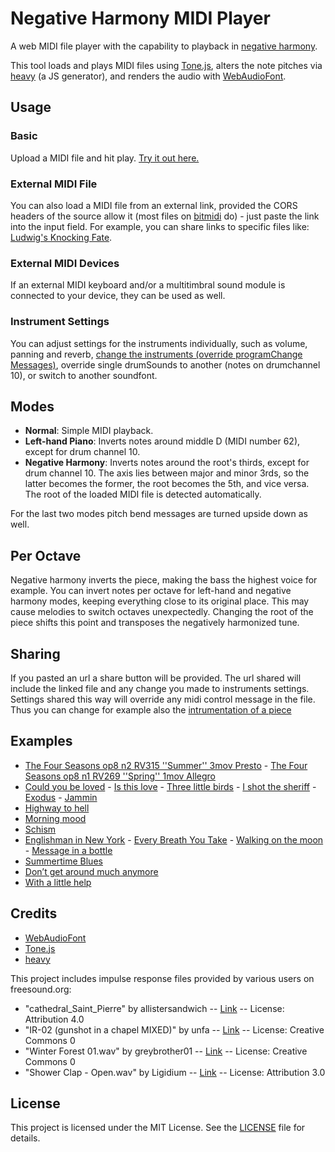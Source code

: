 # Negative Harmony MIDI Player
A web MIDI file player with the capability to playback in [negative harmony](https://en.wikipedia.org/wiki/Negative_harmony).

This tool loads and plays MIDI files using [Tone.js](https://tonejs.github.io/), alters the note pitches via [heavy](https://github.com/Wasted-Audio/hvcc) (a JS generator), and renders the audio with [WebAudioFont](https://github.com/surikov/webaudiofont).

## Usage

### Basic

Upload a MIDI file and hit play. [Try it out here.](https://reinissance.github.io/negative-Harmony/index.html)

### External MIDI File

You can also load a MIDI file from an external link, provided the CORS headers of the source allow it (most files on [bitmidi](https://bitmidi.com/) do) - just paste the link into the input field. For example, you can share links to specific files like: [Ludwig's Knocking Fate](https://reinissance.github.io/negative-Harmony/index.html?midiFile=https://bitmidi.com/uploads/34948.mid).

### External MIDI Devices

If an external MIDI keyboard and/or a multitimbral sound module is connected to your device, they can be used as well.

### Instrument Settings

You can adjust settings for the instruments individually, such as volume, panning and reverb, [change the instruments (override programChange Messages)](https://reinissance.github.io/negative-Harmony/index.html?midiFile=https%3A%2F%2Fbitmidi.com%2Fuploads%2F3654.mid&channels=%257B%25220%2522%253A%257B%2522volumeSlider_0%2522%253A%2522127%2522%257D%252C%25221%2522%253A%257B%2522volumeSlider_1%2522%253A%2522109%2522%252C%2522sfIndex_1%2522%253A%25220%2522%252C%2522instrumentSelect_1%2522%253A%252232%2522%252C%2522volumeSlider_drum%2522%253A%2522123%2522%252C%2522panSlider_1%2522%253A%2522-0.42%2522%252C%2522reverbSlider_1%2522%253A%25220.31%2522%257D%252C%25222%2522%253A%257B%2522volumeSlider_2%2522%253A%252299%2522%252C%2522instrumentSelect_2%2522%253A%2522110%2522%252C%2522volumeSlider_drum%2522%253A%252244%2522%252C%2522reverbSlider_2%2522%253A%25221%2522%252C%2522panSlider_2%2522%253A%2522-0.31%2522%252C%2522sfIndex_2%2522%253A%25221%2522%257D%252C%25223%2522%253A%257B%2522volumeSlider_3%2522%253A%252269%2522%252C%2522instrumentSelect_3%2522%253A%252257%2522%252C%2522panSlider_3%2522%253A%25220.14%2522%252C%2522sfIndex_3%2522%253A%25221%2522%257D%252C%25224%2522%253A%257B%2522volumeSlider_4%2522%253A%252240%2522%252C%2522panSlider_4%2522%253A%2522-0.59%2522%252C%2522instrumentSelect_4%2522%253A%2522122%2522%257D%252C%25225%2522%253A%257B%2522volumeSlider_5%2522%253A%252253%2522%252C%2522panSlider_5%2522%253A%25220.76%2522%252C%2522instrumentSelect_5%2522%253A%2522127%2522%252C%2522sfIndex_5%2522%253A%25225%2522%252C%2522reverbSlider_5%2522%253A%25220.8%2522%257D%252C%25226%2522%253A%257B%2522volumeSlider_6%2522%253A%252233%2522%252C%2522panSlider_6%2522%253A%2522-0.63%2522%252C%2522instrumentSelect_6%2522%253A%2522107%2522%252C%2522reverbSlider_6%2522%253A%25220.5%2522%252C%2522sfIndex_6%2522%253A%25221%2522%257D%252C%25227%2522%253A%257B%2522volumeSlider_7%2522%253A%252240%2522%252C%2522instrumentSelect_7%2522%253A%2522104%2522%252C%2522panSlider_7%2522%253A%2522-0.01%2522%252C%2522sfIndex_7%2522%253A%25221%2522%252C%2522reverbSlider_7%2522%253A%25220.47%2522%252C%2522volumeSlider_drum%2522%253A%2522120%2522%257D%252C%25228%2522%253A%257B%2522volumeSlider_8%2522%253A%2522111%2522%252C%2522instrumentSelect_8%2522%253A%2522115%2522%252C%2522panSlider_8%2522%253A%25220.84%2522%257D%252C%25229%2522%253A%257B%2522drumNoteSelectClosed%2520Hi-hat%2522%253A2%252C%2522drumNoteSelectSnare%2520Drum%25201%2522%253A2%252C%2522drumNoteSelectLow%2520Tom%25201%2522%253A2%252C%2522drumNoteSelectLow%2520Tom%25202%2522%253A2%252C%2522drumNoteSelectPedal%2520Hi-hat%2522%253A2%252C%2522drumNoteSelectBass%2520Drum%25201%2522%253A2%252C%2522drumNoteSelectCrash%2520Cymbal%25201%2522%253A2%252C%2522drumNoteSelectCrash%2520Cymbal%25202%2522%253A2%252C%2522volumeSlider_drum%2522%253A%2522107%2522%252C%2522drumNoteSelectBass_Drum_1%2522%253A2%252C%2522drumNoteSelectClosed_Hi-hat%2522%253A2%252C%2522drumNoteSelectSnare_Drum_1%2522%253A2%252C%2522drumNoteSelectCrash_Cymbal_1%2522%253A2%252C%2522drumNoteSelectCrash_Cymbal_2%2522%253A2%252C%2522drumNoteSelectPedal_Hi-hat%2522%253A2%257D%252C%252210%2522%253A%257B%2522volumeSlider_10%2522%253A%252238%2522%252C%2522panSlider_10%2522%253A%25220.67%2522%252C%2522instrumentSelect_10%2522%253A%2522108%2522%252C%2522sfIndex_10%2522%253A%25221%2522%252C%2522volumeSlider_drum%2522%253A%2522122%2522%252C%2522reverbSlider_10%2522%253A%25220.82%2522%257D%252C%252215%2522%253A%257B%2522volumeSlider_15%2522%253A%2522127%2522%252C%2522volumeSlider_drum%2522%253A%2522107%2522%252C%2522panSlider_15%2522%253A%2522-0.61%2522%257D%257D&perOktave=1&mode=0&negRoot=61&reverbGain=1.5&irUrl=2), override single drumSounds to another (notes on drumchannel 10), or switch to another soundfont.

## Modes

- **Normal**: Simple MIDI playback.
- **Left-hand Piano**: Inverts notes around middle D (MIDI number 62), except for drum channel 10.
- **Negative Harmony**: Inverts notes around the root's thirds, except for drum channel 10. The axis lies between major and minor 3rds, so the latter becomes the former, the root becomes the 5th, and vice versa. The root of the loaded MIDI file is detected automatically.

For the last two modes pitch bend messages are turned upside down as well.

## Per Octave

Negative harmony inverts the piece, making the bass the highest voice for example. You can invert notes per octave for left-hand and negative harmony modes, keeping everything close to its original place. This may cause melodies to switch octaves unexpectedly. Changing the root of the piece shifts this point and transposes the negatively harmonized tune.

## Sharing

If you pasted an url a share button will be provided. The url shared will include the linked file and any change you made to instruments settings.
Settings shared this way will override any midi control message in the file. Thus you can change for example also the [intrumentation of a piece](https://reinissance.github.io/negative-Harmony/index.html?midiFile=https%3A%2F%2Fbitmidi.com%2Fuploads%2F27670.mid&channels=%257B%25220%2522%253A%257B%2522instrumentSelect_0%2522%253A%252218%2522%252C%2522panSlider_0%2522%253A%2522-0.65%2522%257D%252C%25221%2522%253A%257B%2522instrumentSelect_1%2522%253A%252218%2522%252C%2522panSlider_1%2522%253A%2522-0.56%2522%257D%252C%25222%2522%253A%257B%2522instrumentSelect_2%2522%253A%252218%2522%252C%2522panSlider_2%2522%253A%2522-0.56%2522%252C%2522reverbSlider_2%2522%253A%25220.84%2522%257D%252C%25223%2522%253A%257B%2522panSlider_3%2522%253A%25220.53%2522%252C%2522instrumentSelect_3%2522%253A%252232%2522%257D%252C%25224%2522%253A%257B%2522sfIndex_4%2522%253A%25221%2522%252C%2522instrumentSelect_4%2522%253A%252264%2522%257D%257D&perOktave=1&mode=2&negRoot=59&reverbGain=1.01&irUrl=2&speed=0.91)

## Examples

- [The Four Seasons op8 n2 RV315 ''Summer'' 3mov Presto](https://reinissance.github.io/negative-Harmony/index.html?midiFile=https%3A%2F%2Fbitmidi.com%2Fuploads%2F31391.mid&channels=%257B%25220%2522%253A%257B%2522instrumentSelect_0%2522%253A%25227%2522%252C%2522volumeSlider_0%2522%253A%252260%2522%252C%2522reverbSlider_0%2522%253A%25220.78%2522%257D%252C%25221%2522%253A%257B%2522sfIndex_1%2522%253A%25221%2522%252C%2522panSlider_1%2522%253A%25220.64%2522%257D%252C%25222%2522%253A%257B%2522instrumentSelect_2%2522%253A%2522110%2522%252C%2522panSlider_2%2522%253A%2522-0.45%2522%252C%2522volumeSlider_2%2522%253A%2522103%2522%257D%252C%25223%2522%253A%257B%2522instrumentSelect_3%2522%253A%252249%2522%252C%2522panSlider_3%2522%253A%25220.62%2522%252C%2522sfIndex_3%2522%253A%25225%2522%252C%2522volumeSlider_3%2522%253A%2522100%2522%257D%252C%25224%2522%253A%257B%2522panSlider_4%2522%253A%2522-0.46%2522%252C%2522sfIndex_4%2522%253A%25225%2522%257D%252C%25225%2522%253A%257B%2522panSlider_5%2522%253A%2522-1%2522%252C%2522volumeSlider_5%2522%253A%2522102%2522%257D%252C%25226%2522%253A%257B%2522panSlider_6%2522%253A%25221%2522%252C%2522volumeSlider_6%2522%253A%2522100%2522%252C%2522instrumentSelect_6%2522%253A%252242%2522%257D%252C%25227%2522%253A%257B%2522panSlider_7%2522%253A%2522-0.72%2522%252C%2522instrumentSelect_7%2522%253A%252243%2522%252C%2522volumeSlider_7%2522%253A%2522104%2522%252C%2522sfIndex_7%2522%253A%25224%2522%257D%252C%25228%2522%253A%257B%2522panSlider_8%2522%253A%25220.74%2522%252C%2522volumeSlider_8%2522%253A%252267%2522%252C%2522sfIndex_8%2522%253A%25221%2522%252C%2522instrumentSelect_8%2522%253A%252241%2522%257D%252C%252210%2522%253A%257B%2522instrumentSelect_10%2522%253A%252249%2522%257D%252C%252211%2522%253A%257B%2522instrumentSelect_11%2522%253A%252249%2522%257D%252C%252212%2522%253A%257B%2522instrumentSelect_12%2522%253A%252248%2522%252C%2522panSlider_12%2522%253A%2522-0.41%2522%257D%252C%252213%2522%253A%257B%2522instrumentSelect_13%2522%253A%252249%2522%252C%2522sfIndex_13%2522%253A%25225%2522%252C%2522panSlider_13%2522%253A%25220.41%2522%257D%257D&perOktave=1&mode=1.0&irUrl=3&negRoot=65&reverbGain=0.45&speed=0.84) - [The Four Seasons op8 n1 RV269 ''Spring'' 1mov Allegro](https://reinissance.github.io/negative-Harmony/index.html?midiFile=https%3A%2F%2Fbitmidi.com%2Fuploads%2F31387.mid&channels=%257B%25220%2522%253A%257B%2522panSlider_0%2522%253A%2522-0.01%2522%252C%2522instrumentSelect_0%2522%253A%25227%2522%252C%2522volumeSlider_0%2522%253A%252263%2522%257D%252C%25221%2522%253A%257B%2522panSlider_1%2522%253A%2522-0.85%2522%252C%2522volumeSlider_1%2522%253A%252294%2522%257D%252C%25222%2522%253A%257B%2522panSlider_2%2522%253A%25220.6%2522%252C%2522volumeSlider_2%2522%253A%2522119%2522%252C%2522sfIndex_2%2522%253A%25221%2522%257D%252C%25223%2522%253A%257B%2522instrumentSelect_3%2522%253A%2522110%2522%252C%2522panSlider_3%2522%253A%2522-0.53%2522%252C%2522volumeSlider_3%2522%253A%2522101%2522%257D%252C%25224%2522%253A%257B%2522panSlider_4%2522%253A%25220.49%2522%252C%2522instrumentSelect_4%2522%253A%2522110%2522%252C%2522sfIndex_4%2522%253A%25224%2522%252C%2522volumeSlider_4%2522%253A%2522112%2522%257D%252C%25225%2522%253A%257B%2522panSlider_5%2522%253A%25220.39%2522%252C%2522sfIndex_5%2522%253A%252213%2522%252C%2522instrumentSelect_5%2522%253A%252249%2522%257D%252C%25226%2522%253A%257B%2522sfIndex_6%2522%253A%252219%2522%252C%2522panSlider_6%2522%253A%25220.62%2522%252C%2522instrumentSelect_6%2522%253A%252242%2522%257D%252C%25227%2522%253A%257B%2522volumeSlider_7%2522%253A%2522104%2522%257D%252C%25228%2522%253A%257B%2522panSlider_8%2522%253A%2522-0.42%2522%252C%2522sfIndex_8%2522%253A%25224%2522%257D%252C%252210%2522%253A%257B%2522panSlider_10%2522%253A%2522-0.3%2522%257D%252C%252211%2522%253A%257B%2522panSlider_11%2522%253A%25220.47%2522%257D%252C%252212%2522%253A%257B%2522panSlider_12%2522%253A%2522-0.34%2522%252C%2522sfIndex_12%2522%253A%25225%2522%252C%2522instrumentSelect_12%2522%253A%252241%2522%257D%252C%252213%2522%253A%257B%2522sfIndex_13%2522%253A%25221%2522%252C%2522instrumentSelect_13%2522%253A%252248%2522%257D%252C%252214%2522%253A%257B%2522panSlider_14%2522%253A%25220.74%2522%257D%257D&perOktave=1&mode=2.0&irUrl=2&negRoot=65&reverbGain=1.45)
- [Could you be loved](https://reinissance.github.io/negative-Harmony/index.html?midiFile=https%3A%2F%2Fbitmidi.com%2Fuploads%2F72436.mid&channels=%257B%25220%2522%253A%257B%2522panSlider_0%2522%253A%25220.65%2522%252C%2522volumeSlider_0%2522%253A%252275%2522%252C%2522sfIndex_0%2522%253A%25221%2522%257D%252C%25221%2522%253A%257B%2522panSlider_1%2522%253A%25220.02%2522%252C%2522instrumentSelect_1%2522%253A%252233%2522%252C%2522volumeSlider_1%2522%253A%2522121%2522%257D%252C%25222%2522%253A%257B%2522panSlider_2%2522%253A%2522-0.84%2522%252C%2522volumeSlider_2%2522%253A%2522101%2522%252C%2522sfIndex_2%2522%253A%25227%2522%257D%252C%25223%2522%253A%257B%2522panSlider_3%2522%253A%2522-0.04%2522%252C%2522instrumentSelect_3%2522%253A%252289%2522%252C%2522sfIndex_3%2522%253A%25224%2522%252C%2522volumeSlider_3%2522%253A%252251%2522%252C%2522reverbSlider_3%2522%253A%25221%2522%257D%252C%25224%2522%253A%257B%2522volumeSlider_4%2522%253A%252293%2522%257D%252C%25227%2522%253A%257B%2522volumeSlider_7%2522%253A%2522121%2522%252C%2522reverbSlider_7%2522%253A%25220.33%2522%252C%2522instrumentSelect_7%2522%253A%252225%2522%252C%2522panSlider_7%2522%253A%25220%2522%257D%252C%25229%2522%253A%257B%2522drumNoteSelectBass%2520Drum%25201%2522%253A2%252C%2522drumNoteSelectSnare%2520Drum%25202%2522%253A2%252C%2522drumNoteSelectClaves%2522%253A2%252C%2522drumNoteSelectClosed%2520Hi-hat%2522%253A0%252C%2522drumNoteSelectOpen%2520Cuica%2522%253A4%257D%257D&perOktave=1&mode=2&negRoot=64&irUrl=1&speed=1.13&reverbGain=0.62) - [Is this love](https://reinissance.github.io/negative-Harmony/index.html?midiFile=https%3A%2F%2Fbitmidi.com%2Fuploads%2F72441.mid&channels=%257B%25221%2522%253A%257B%2522instrumentSelect_1%2522%253A%252232%2522%252C%2522volumeSlider_1%2522%253A%2522116%2522%257D%252C%25222%2522%253A%257B%2522panSlider_2%2522%253A%2522-1%2522%252C%2522volumeSlider_2%2522%253A%252290%2522%257D%252C%25224%2522%253A%257B%2522panSlider_4%2522%253A%2522-0.38%2522%252C%2522volumeSlider_4%2522%253A%252292%2522%257D%252C%25225%2522%253A%257B%2522instrumentSelect_5%2522%253A%252277%2522%252C%2522volumeSlider_5%2522%253A%2522117%2522%257D%252C%25226%2522%253A%257B%2522panSlider_6%2522%253A%25220.95%2522%257D%252C%25227%2522%253A%257B%2522panSlider_7%2522%253A%25220.6%2522%257D%252C%25228%2522%253A%257B%2522panSlider_8%2522%253A%2522-0.58%2522%257D%257D&perOktave=1&mode=2.0&irUrl=2&negRoot=62&reverbGain=1.06&speed=1.2) - [ Three little birds](https://reinissance.github.io/negative-Harmony/index.html?midiFile=https%3A%2F%2Fbitmidi.com%2Fuploads%2F72447.mid&channels=%257B%25220%2522%253A%257B%2522panSlider_0%2522%253A%25221%2522%252C%2522volumeSlider_0%2522%253A%252273%2522%252C%2522reverbSlider_0%2522%253A%25220.03%2522%257D%252C%25221%2522%253A%257B%2522instrumentSelect_1%2522%253A%252237%2522%252C%2522reverbSlider_1%2522%253A%25220%2522%252C%2522volumeSlider_1%2522%253A%2522107%2522%257D%252C%25222%2522%253A%257B%2522panSlider_2%2522%253A%2522-0.46%2522%252C%2522instrumentSelect_2%2522%253A%252267%2522%252C%2522volumeSlider_2%2522%253A%252284%2522%252C%2522reverbSlider_2%2522%253A%25220.85%2522%257D%252C%25223%2522%253A%257B%2522reverbSlider_3%2522%253A%25220.58%2522%252C%2522volumeSlider_3%2522%253A%252287%2522%252C%2522panSlider_3%2522%253A%25220.05%2522%257D%252C%25224%2522%253A%257B%2522panSlider_4%2522%253A%2522-0.46%2522%252C%2522reverbSlider_4%2522%253A%25220%2522%252C%2522volumeSlider_4%2522%253A%252271%2522%257D%252C%25225%2522%253A%257B%2522panSlider_5%2522%253A%2522-1%2522%252C%2522reverbSlider_5%2522%253A%25220.41%2522%257D%252C%25226%2522%253A%257B%2522panSlider_6%2522%253A%25221%2522%252C%2522reverbSlider_6%2522%253A%25220.48%2522%257D%257D&perOktave=1&mode=2&irUrl=3&negRoot=65&reverbGain=0.27&speed=0.79) - [I shot the sheriff](https://reinissance.github.io/negative-Harmony/index.html?midiFile=https%3A%2F%2Fbitmidi.com%2Fuploads%2F24367.mid&channels=%257B%25222%2522%253A%257B%2522volumeSlider_2%2522%253A%252294%2522%252C%2522reverbSlider_2%2522%253A%25220.68%2522%252C%2522instrumentSelect_2%2522%253A%25221%2522%257D%252C%25223%2522%253A%257B%2522panSlider_3%2522%253A%2522-0.02%2522%252C%2522volumeSlider_3%2522%253A%252263%2522%252C%2522reverbSlider_3%2522%253A%25220.92%2522%257D%252C%25224%2522%253A%257B%2522panSlider_4%2522%253A%25221%2522%257D%252C%25225%2522%253A%257B%2522panSlider_5%2522%253A%25220.34%2522%252C%2522volumeSlider_5%2522%253A%252250%2522%252C%2522reverbSlider_5%2522%253A%25220.79%2522%257D%252C%25226%2522%253A%257B%2522panSlider_6%2522%253A%2522-0.6%2522%252C%2522volumeSlider_6%2522%253A%252288%2522%257D%252C%25227%2522%253A%257B%2522panSlider_7%2522%253A%25220.56%2522%257D%252C%25229%2522%253A%257B%2522drumNoteSelectBass%2520Drum%25202%2522%253A3%252C%2522drumNoteSelectClosed%2520Hi-hat%2522%253A2%252C%2522drumNoteSelectSnare%2520Drum%25202%2522%253A1%257D%257D&perOktave=1&mode=2.0&irUrl=0&negRoot=58&speed=0.83&reverbGain=0.67) - [Exodus](https://reinissance.github.io/negative-Harmony/index.html?midiFile=https%3A%2F%2Fbitmidi.com%2Fuploads%2F72438.mid&channels=%257B%25221%2522%253A%257B%2522sfIndex_1%2522%253A%25223%2522%252C%2522reverbSlider_1%2522%253A%25220%2522%257D%252C%25222%2522%253A%257B%2522panSlider_2%2522%253A%2522-0.02%2522%252C%2522volumeSlider_2%2522%253A%2522115%2522%257D%252C%25223%2522%253A%257B%2522volumeSlider_3%2522%253A%2522103%2522%257D%252C%25224%2522%253A%257B%2522panSlider_4%2522%253A%25220.19%2522%252C%2522volumeSlider_4%2522%253A%252290%2522%252C%2522reverbSlider_4%2522%253A%25220%2522%257D%252C%25225%2522%253A%257B%2522volumeSlider_5%2522%253A%2522119%2522%252C%2522panSlider_5%2522%253A%2522-0.37%2522%257D%252C%25226%2522%253A%257B%2522panSlider_6%2522%253A%25221%2522%257D%252C%25227%2522%253A%257B%2522sfIndex_7%2522%253A%25226%2522%257D%252C%25228%2522%253A%257B%2522panSlider_8%2522%253A%2522-0.7%2522%252C%2522volumeSlider_8%2522%253A%252271%2522%257D%252C%252210%2522%253A%257B%2522reverbSlider_10%2522%253A%25220%2522%252C%2522volumeSlider_10%2522%253A%252237%2522%257D%252C%252215%2522%253A%257B%2522volumeSlider_15%2522%253A%252294%2522%257D%257D&perOktave=1&mode=2&irUrl=1&negRoot=60&speed=1.06&reverbGain=0.26) - [Jammin](https://reinissance.github.io/negative-Harmony/index.html?midiFile=https%3A%2F%2Fbitmidi.com%2Fuploads%2F72442.mid&channels=%257B%25220%2522%253A%257B%2522panSlider_0%2522%253A%25220.83%2522%257D%252C%25221%2522%253A%257B%2522instrumentSelect_1%2522%253A%252233%2522%257D%252C%25222%2522%253A%257B%2522panSlider_2%2522%253A%2522-1%2522%257D%252C%25223%2522%253A%257B%2522volumeSlider_3%2522%253A%252286%2522%252C%2522panSlider_3%2522%253A%25221%2522%257D%252C%25224%2522%253A%257B%2522volumeSlider_4%2522%253A%252283%2522%252C%2522panSlider_4%2522%253A%2522-0.38%2522%252C%2522reverbSlider_4%2522%253A%25220.97%2522%257D%252C%25225%2522%253A%257B%2522volumeSlider_5%2522%253A%2522127%2522%252C%2522reverbSlider_5%2522%253A%25220%2522%252C%2522sfIndex_5%2522%253A%25225%2522%252C%2522instrumentSelect_5%2522%253A%252217%2522%257D%252C%25226%2522%253A%257B%2522reverbSlider_6%2522%253A%25221%2522%252C%2522instrumentSelect_6%2522%253A%2522107%2522%252C%2522panSlider_6%2522%253A%25220.93%2522%252C%2522volumeSlider_6%2522%253A%2522113%2522%257D%252C%25227%2522%253A%257B%2522panSlider_7%2522%253A%25220.24%2522%252C%2522volumeSlider_7%2522%253A%2522109%2522%252C%2522reverbSlider_7%2522%253A%25220.76%2522%252C%2522sfIndex_7%2522%253A%25228%2522%257D%252C%25228%2522%253A%257B%2522sfIndex_8%2522%253A%252210%2522%252C%2522panSlider_8%2522%253A%25220.3%2522%257D%252C%25229%2522%253A%257B%2522drumNoteSelectBass%2520Drum%25202%2522%253A1%252C%2522volumeSlider_drum%2522%253A%2522127%2522%257D%257D&perOktave=1&mode=2&irUrl=1&negRoot=61&speed=1.18&reverbGain=0.64)
- [Highway to hell](https://reinissance.github.io/negative-Harmony/index.html?midiFile=https%3A%2F%2Fbitmidi.com%2Fuploads%2F3651.mid&channels=%257B%25220%2522%253A%257B%2522volumeSlider_0%2522%253A%2522127%2522%252C%2522reverbSlider_0%2522%253A%25220%2522%252C%2522panSlider_0%2522%253A%25220.96%2522%252C%2522sfIndex_0%2522%253A%252212%2522%257D%252C%25221%2522%253A%257B%2522volumeSlider_1%2522%253A%252223%2522%252C%2522panSlider_1%2522%253A%2522-0.68%2522%252C%2522reverbSlider_1%2522%253A%25220.75%2522%257D%252C%25222%2522%253A%257B%2522volumeSlider_2%2522%253A%2522127%2522%252C%2522instrumentSelect_2%2522%253A%252276%2522%252C%2522reverbSlider_2%2522%253A%25221%2522%252C%2522panSlider_2%2522%253A%2522-0.15%2522%257D%252C%25223%2522%253A%257B%2522reverbSlider_3%2522%253A%25220%2522%257D%252C%25229%2522%253A%257B%2522drumNoteSelectClosed%2520Hi-hat%2522%253A2%252C%2522drumNoteSelectBass%2520Drum%25202%2522%253A2%252C%2522drumNoteSelectSnare%2520Drum%25202%2522%253A2%252C%2522drumNoteSelectSnare%2520Drum%25201%2522%253A2%257D%257D&perOktave=1&mode=2&negRoot=59&reverbGain=1.5&irUrl=2&speed=1.24)
- [Morning mood](https://reinissance.github.io/negative-Harmony/index.html?midiFile=https%3A%2F%2Fbitmidi.com%2Fuploads%2F35033.mid&channels=%257B%25220%2522%253A%257B%2522panSlider_0%2522%253A%2522-0.63%2522%252C%2522instrumentSelect_0%2522%253A%252273%2522%252C%2522sfIndex_0%2522%253A%25224%2522%252C%2522volumeSlider_0%2522%253A%252294%2522%252C%2522reverbSlider_0%2522%253A%25220.87%2522%257D%252C%25221%2522%253A%257B%2522sfIndex_1%2522%253A%25221%2522%252C%2522panSlider_1%2522%253A%25220.53%2522%257D%252C%25222%2522%253A%257B%2522volumeSlider_2%2522%253A%252277%2522%252C%2522panSlider_2%2522%253A%2522-0.12%2522%252C%2522reverbSlider_2%2522%253A%25220.78%2522%257D%252C%25223%2522%253A%257B%2522volumeSlider_3%2522%253A%252236%2522%252C%2522panSlider_3%2522%253A%25220.72%2522%252C%2522sfIndex_3%2522%253A%25221%2522%257D%252C%25224%2522%253A%257B%2522volumeSlider_4%2522%253A%252290%2522%252C%2522panSlider_4%2522%253A%25220.49%2522%257D%252C%25225%2522%253A%257B%2522panSlider_5%2522%253A%2522-0.41%2522%252C%2522volumeSlider_5%2522%253A%252278%2522%257D%252C%25226%2522%253A%257B%2522panSlider_6%2522%253A%25220.54%2522%252C%2522volumeSlider_6%2522%253A%252226%2522%257D%252C%25228%2522%253A%257B%2522volumeSlider_8%2522%253A%252280%2522%257D%252C%252210%2522%253A%257B%2522instrumentSelect_10%2522%253A%252248%2522%252C%2522panSlider_10%2522%253A%2522-0.63%2522%252C%2522volumeSlider_10%2522%253A%252277%2522%257D%252C%252211%2522%253A%257B%2522instrumentSelect_11%2522%253A%252249%2522%252C%2522panSlider_11%2522%253A%2522-0.1%2522%257D%252C%252212%2522%253A%257B%2522instrumentSelect_12%2522%253A%252249%2522%252C%2522reverbSlider_12%2522%253A%25220.6%2522%252C%2522panSlider_12%2522%253A%25220.1%2522%257D%252C%252213%2522%253A%257B%2522panSlider_13%2522%253A%25220.98%2522%252C%2522instrumentSelect_13%2522%253A%252248%2522%257D%252C%252214%2522%253A%257B%2522instrumentSelect_14%2522%253A%252249%2522%252C%2522volumeSlider_14%2522%253A%252281%2522%252C%2522panSlider_14%2522%253A%25220.72%2522%257D%257D&perOktave=1&mode=2&negRoot=65&reverbGain=0.3&irUrl=3&speed=0.72)
- [Schism](https://reinissance.github.io/negative-Harmony/index.html?midiFile=https%3A%2F%2Fbitmidi.com%2Fuploads%2F104881.mid&channels=%257B%25220%2522%253A%257B%2522instrumentSelect_0%2522%253A%252242%2522%252C%2522panSlider_0%2522%253A%2522-0.67%2522%252C%2522volumeSlider_0%2522%253A%2522119%2522%252C%2522reverbSlider_0%2522%253A%25220.73%2522%252C%2522sfIndex_0%2522%253A%25224%2522%257D%252C%25221%2522%253A%257B%2522panSlider_1%2522%253A%25220.68%2522%252C%2522volumeSlider_1%2522%253A%252248%2522%252C%2522reverbSlider_1%2522%253A%25220.51%2522%252C%2522instrumentSelect_1%2522%253A%252241%2522%257D%252C%25222%2522%253A%257B%2522panSlider_2%2522%253A%25220.71%2522%252C%2522instrumentSelect_2%2522%253A%252249%2522%252C%2522volumeSlider_2%2522%253A%2522110%2522%252C%2522reverbSlider_2%2522%253A%25220.78%2522%252C%2522sfIndex_2%2522%253A%25227%2522%257D%252C%25223%2522%253A%257B%2522panSlider_3%2522%253A%25220.17%2522%252C%2522volumeSlider_3%2522%253A%2522127%2522%252C%2522instrumentSelect_3%2522%253A%2522110%2522%252C%2522sfIndex_3%2522%253A%25221%2522%252C%2522reverbSlider_3%2522%253A%25220.76%2522%257D%252C%25224%2522%253A%257B%2522reverbSlider_4%2522%253A%25221%2522%252C%2522panSlider_4%2522%253A%25220.16%2522%252C%2522volumeSlider_4%2522%253A%2522104%2522%252C%2522sfIndex_4%2522%253A%25224%2522%257D%252C%25225%2522%253A%257B%2522panSlider_5%2522%253A%25220.43%2522%252C%2522instrumentSelect_5%2522%253A%2522121%2522%252C%2522sfIndex_5%2522%253A%25224%2522%252C%2522volumeSlider_5%2522%253A%252287%2522%257D%252C%25229%2522%253A%257B%2522drumNoteSelectBass%2520Drum%25202%2522%253A3%252C%2522drumNoteSelectMid%2520Tom%25201%2522%253A1%252C%2522drumNoteSelectCrash%2520Cymbal%25202%2522%253A2%252C%2522drumNoteSelectChinese%2520Cymbal%2522%253A1%252C%2522drumNoteSelectClosed%2520Hi-hat%2522%253A1%252C%2522drumNoteSelectSplash%2520Cymbal%2522%253A2%252C%2522drumNoteSelectSnare%2520Drum%25202%2522%253A2%252C%2522drumNoteSelectHigh%2520Tom%25201%2522%253A2%252C%2522drumNoteSelectLow%2520Tom%25202%2522%253A1%252C%2522drumNoteSelectLow%2520Tom%25201%2522%253A4%252C%2522drumNoteSelectSnare%2520Drum%25201%2522%253A1%257D%257D&perOktave=1&mode=2&negRoot=60&reverbGain=0.16&irUrl=3&speed=1.71)
- [Englishman in New York](https://reinissance.github.io/negative-Harmony/index.html?midiFile=https%3A%2F%2Fbitmidi.com%2Fuploads%2F97219.mid&channels=%257B%25221%2522%253A%257B%2522volumeSlider_1%2522%253A%2522127%2522%252C%2522panSlider_1%2522%253A%25220.03%2522%252C%2522reverbSlider_1%2522%253A%25220.14%2522%252C%2522instrumentSelect_1%2522%253A%252235%2522%252C%2522sfIndex_1%2522%253A%25221%2522%257D%252C%25222%2522%253A%257B%2522reverbSlider_2%2522%253A%25220.43%2522%252C%2522panSlider_2%2522%253A%2522-0.01%2522%252C%2522volumeSlider_2%2522%253A%252211%2522%252C%2522sfIndex_2%2522%253A%25222%2522%257D%252C%25223%2522%253A%257B%2522reverbSlider_3%2522%253A%25220.91%2522%252C%2522panSlider_3%2522%253A%2522-0.21%2522%252C%2522volumeSlider_3%2522%253A%2522108%2522%252C%2522instrumentSelect_3%2522%253A%252270%2522%257D%252C%25224%2522%253A%257B%2522volumeSlider_4%2522%253A%2522127%2522%252C%2522panSlider_4%2522%253A%25220.62%2522%252C%2522reverbSlider_4%2522%253A%25220.37%2522%257D%252C%25225%2522%253A%257B%2522volumeSlider_5%2522%253A%252272%2522%252C%2522panSlider_5%2522%253A%2522-0.29%2522%257D%252C%25226%2522%253A%257B%2522volumeSlider_6%2522%253A%252275%2522%252C%2522panSlider_6%2522%253A%25220.41%2522%257D%252C%25227%2522%253A%257B%2522panSlider_7%2522%253A%25220.69%2522%252C%2522sfIndex_7%2522%253A%25224%2522%257D%252C%25228%2522%253A%257B%2522volumeSlider_8%2522%253A%252219%2522%252C%2522panSlider_8%2522%253A%2522-0.94%2522%257D%252C%25229%2522%253A%257B%2522drumNoteSelectChinese%2520Cymbal%2522%253A2%252C%2522drumNoteSelectTambourine%2522%253A2%257D%252C%252210%2522%253A%257B%2522panSlider_10%2522%253A%2522-0.81%2522%252C%2522volumeSlider_10%2522%253A%252226%2522%252C%2522reverbSlider_10%2522%253A%25220.18%2522%257D%252C%252211%2522%253A%257B%2522panSlider_11%2522%253A%2522-0.69%2522%252C%2522volumeSlider_11%2522%253A%252290%2522%252C%2522instrumentSelect_11%2522%253A%252271%2522%252C%2522sfIndex_11%2522%253A%25225%2522%257D%252C%252212%2522%253A%257B%2522volumeSlider_12%2522%253A%252227%2522%252C%2522panSlider_12%2522%253A%25220.8%2522%257D%257D&perOktave=1&mode=2&negRoot=65&reverbGain=0.13&irUrl=3&speed=1.08) - [Every Breath You Take](https://reinissance.github.io/negative-Harmony/index.html?midiFile=https%3A%2F%2Fbitmidi.com%2Fuploads%2F44563.mid&channels=%257B%25220%2522%253A%257B%2522panSlider_0%2522%253A%2522-0.42%2522%252C%2522volumeSlider_0%2522%253A%2522110%2522%252C%2522reverbSlider_0%2522%253A%25220.67%2522%257D%252C%25221%2522%253A%257B%2522reverbSlider_1%2522%253A%25220%2522%252C%2522volumeSlider_1%2522%253A%2522127%2522%252C%2522programChange_1%2522%253A%25220%2522%257D%252C%25222%2522%253A%257B%2522volumeSlider_2%2522%253A%252291%2522%257D%252C%25223%2522%253A%257B%2522volumeSlider_3%2522%253A%2522127%2522%252C%2522panSlider_3%2522%253A%2522-0.08%2522%252C%2522reverbSlider_3%2522%253A%25220.94%2522%252C%2522instrumentSelect_3%2522%253A%252276%2522%257D%252C%25224%2522%253A%257B%2522volumeSlider_drum%2522%253A%2522127%2522%252C%2522panSlider_4%2522%253A%25220.37%2522%252C%2522reverbSlider_4%2522%253A%25220.69%2522%252C%2522volumeSlider_4%2522%253A%2522119%2522%257D%252C%25225%2522%253A%257B%2522volumeSlider_5%2522%253A%252252%2522%252C%2522reverbSlider_5%2522%253A%25220.36%2522%252C%2522panSlider_5%2522%253A%2522-0.53%2522%257D%252C%25226%2522%253A%257B%2522reverbSlider_6%2522%253A%25220.71%2522%252C%2522panSlider_6%2522%253A%25220.53%2522%257D%252C%25227%2522%253A%257B%2522volumeSlider_7%2522%253A%252255%2522%252C%2522panSlider_7%2522%253A%2522-0.41%2522%257D%252C%25228%2522%253A%257B%2522volumeSlider_8%2522%253A%252276%2522%252C%2522panSlider_8%2522%253A%2522-0.34%2522%257D%252C%25229%2522%253A%257B%2522drumNoteSelectSnare%2520Drum%25201%2522%253A2%252C%2522drumNoteSelectBass%2520Drum%25201%2522%253A1%252C%2522drumNoteSelectRide%2520Cymbal%25201%2522%253A4%252C%2522drumNoteSelectRide%2520Bell%2522%253A4%252C%2522drumNoteSelectCrash%2520Cymbal%25201%2522%253A2%252C%2522drumNoteSelectClosed%2520Hi-hat%2522%253A2%252C%2522drumNoteSelectPedal%2520Hi-hat%2522%253A2%252C%2522volumeSlider_drum%2522%253A%2522127%2522%257D%252C%252210%2522%253A%257B%2522panSlider_10%2522%253A%2522-0.39%2522%257D%252C%252215%2522%253A%257B%2522volumeSlider_drum%2522%253A%2522127%2522%257D%257D&perOktave=1&mode=2&negRoot=56&reverbGain=0.23&irUrl=3&speed=1.07) - [Walking on the moon](https://reinissance.github.io/negative-Harmony/index.html?midiFile=https%3A%2F%2Fbitmidi.com%2Fuploads%2F97266.mid&channels=%257B%25221%2522%253A%257B%2522programChange_1%2522%253A%25221%2522%252C%2522volumeSlider_1%2522%253A%2522127%2522%252C%2522reverbSlider_1%2522%253A%25220.16%2522%257D%252C%25222%2522%253A%257B%2522volumeSlider_2%2522%253A%252235%2522%252C%2522reverbSlider_2%2522%253A%25221%2522%252C%2522panSlider_2%2522%253A%25220.71%2522%257D%252C%25223%2522%253A%257B%2522panSlider_3%2522%253A%2522-0.4%2522%252C%2522volumeSlider_3%2522%253A%2522114%2522%252C%2522reverbSlider_3%2522%253A%25221%2522%252C%2522instrumentSelect_3%2522%253A%252276%2522%252C%2522sfIndex_3%2522%253A%25221%2522%257D%252C%25224%2522%253A%257B%2522volumeSlider_4%2522%253A%252251%2522%252C%2522panSlider_4%2522%253A%2522-0.31%2522%252C%2522reverbSlider_4%2522%253A%25221%2522%257D%252C%25225%2522%253A%257B%2522panSlider_5%2522%253A%2522-0.76%2522%252C%2522volumeSlider_5%2522%253A%252292%2522%252C%2522reverbSlider_5%2522%253A%25220.07%2522%257D%252C%25226%2522%253A%257B%2522volumeSlider_6%2522%253A%2522127%2522%252C%2522instrumentSelect_6%2522%253A%252233%2522%257D%252C%25227%2522%253A%257B%2522volumeSlider_7%2522%253A%252215%2522%252C%2522panSlider_7%2522%253A%2522-0.09%2522%257D%252C%25228%2522%253A%257B%2522panSlider_8%2522%253A%25220.02%2522%252C%2522volumeSlider_8%2522%253A%252256%2522%252C%2522reverbSlider_8%2522%253A%25221%2522%257D%252C%25229%2522%253A%257B%2522drumNoteSelectSnare%2520Drum%25201%2522%253A2%252C%2522drumNoteSelectClosed%2520Hi-hat%2522%253A1%252C%2522drumNoteSelectOpen%2520Hi-hat%2522%253A1%252C%2522drumNoteSelectSide%2520Stick%252FRimshot%2522%253A3%252C%2522drumNoteSelectBass%2520Drum%25202%2522%253A2%252C%2522drumNoteSelectSnare%2520Drum%25202%2522%253A2%252C%2522volumeSlider_drum%2522%253A%252298%2522%252C%2522drumNoteSelectSide_Stick%252FRimshot%2522%253A1%257D%257D&perOktave=1&mode=2&negRoot=57&reverbGain=0.21&irUrl=3&speed=1.03) - [Message in a bottle](https://reinissance.github.io/negative-Harmony/index.html?midiFile=https%3A%2F%2Fbitmidi.com%2Fuploads%2F78122.mid&channels=%257B%25220%2522%253A%257B%2522panSlider_0%2522%253A%2522-0.58%2522%252C%2522volumeSlider_0%2522%253A%2522121%2522%252C%2522reverbSlider_0%2522%253A%25220.52%2522%252C%2522sfIndex_0%2522%253A%25224%2522%257D%252C%25221%2522%253A%257B%2522instrumentSelect_1%2522%253A%252284%2522%252C%2522volumeSlider_1%2522%253A%25229%2522%252C%2522sfIndex_1%2522%253A%252216%2522%252C%2522reverbSlider_1%2522%253A%25221%2522%252C%2522panSlider_1%2522%253A%25220.23%2522%257D%252C%25222%2522%253A%257B%2522panSlider_2%2522%253A%25220.84%2522%252C%2522volumeSlider_2%2522%253A%252254%2522%252C%2522sfIndex_2%2522%253A%252211%2522%252C%2522reverbSlider_2%2522%253A%25220.92%2522%257D%252C%25223%2522%253A%257B%2522instrumentSelect_3%2522%253A%252267%2522%252C%2522sfIndex_3%2522%253A%25221%2522%252C%2522volumeSlider_3%2522%253A%2522102%2522%252C%2522reverbSlider_3%2522%253A%25221%2522%252C%2522panSlider_3%2522%253A%2522-0.23%2522%257D%252C%25224%2522%253A%257B%2522volumeSlider_4%2522%253A%252273%2522%252C%2522instrumentSelect_4%2522%253A%252276%2522%257D%252C%25225%2522%253A%257B%2522panSlider_5%2522%253A%2522-0.78%2522%252C%2522volumeSlider_5%2522%253A%252266%2522%252C%2522sfIndex_5%2522%253A%25223%2522%257D%252C%25226%2522%253A%257B%2522panSlider_6%2522%253A%2522-0.67%2522%252C%2522volumeSlider_6%2522%253A%2522127%2522%252C%2522sfIndex_6%2522%253A%252212%2522%252C%2522reverbSlider_6%2522%253A%25220.15%2522%257D%252C%25227%2522%253A%257B%2522panSlider_7%2522%253A%25220.41%2522%252C%2522volumeSlider_7%2522%253A%252236%2522%252C%2522sfIndex_7%2522%253A%25227%2522%257D%252C%25228%2522%253A%257B%2522panSlider_8%2522%253A%2522-1%2522%252C%2522volumeSlider_8%2522%253A%252249%2522%252C%2522sfIndex_8%2522%253A%25221%2522%252C%2522reverbSlider_8%2522%253A%25220.47%2522%257D%252C%25229%2522%253A%257B%2522drumNoteSelectSnare%2520Drum%25202%2522%253A1%252C%2522drumNoteSelectBass%2520Drum%25202%2522%253A1%252C%2522drumNoteSelectClosed%2520Hi-hat%2522%253A2%252C%2522drumNoteSelectOpen%2520Hi-hat%2522%253A2%252C%2522drumNoteSelectCrash%2520Cymbal%25201%2522%253A1%252C%2522drumNoteSelectRide%2520Cymbal%25202%2522%253A2%252C%2522volumeSlider_drum%2522%253A%252290%2522%252C%2522panSlider_drum%2522%253A%25220%2522%257D%257D&perOktave=0&mode=2&negRoot=56&reverbGain=0.15&irUrl=3&speed=0.98)
- [Summertime Blues](https://reinissance.github.io/negative-Harmony/index.html?midiFile=https%3A%2F%2Fbitmidi.com%2Fuploads%2F3238.mid&channels=%257B%25220%2522%253A%257B%2522panSlider_0%2522%253A%2522-0.38%2522%252C%2522reverbSlider_0%2522%253A%25220.43%2522%257D%252C%25221%2522%253A%257B%2522reverbSlider_1%2522%253A%25220%2522%252C%2522instrumentSelect_1%2522%253A%252232%2522%257D%252C%25222%2522%253A%257B%2522reverbSlider_2%2522%253A%25220%2522%257D%252C%25223%2522%253A%257B%2522panSlider_3%2522%253A%25220.03%2522%252C%2522volumeSlider_3%2522%253A%252296%2522%252C%2522instrumentSelect_3%2522%253A%2522110%2522%252C%2522reverbSlider_3%2522%253A%25220.43%2522%257D%252C%25224%2522%253A%257B%2522panSlider_4%2522%253A%25220.96%2522%252C%2522reverbSlider_4%2522%253A%25220.32%2522%252C%2522volumeSlider_4%2522%253A%252288%2522%257D%252C%25225%2522%253A%257B%2522panSlider_5%2522%253A%25220.38%2522%252C%2522volumeSlider_5%2522%253A%252277%2522%252C%2522reverbSlider_5%2522%253A%25220.22%2522%257D%252C%25226%2522%253A%257B%2522reverbSlider_6%2522%253A%25220.39%2522%252C%2522panSlider_6%2522%253A%2522-0.46%2522%257D%252C%25227%2522%253A%257B%2522panSlider_7%2522%253A%25220.66%2522%252C%2522reverbSlider_7%2522%253A%25220.38%2522%257D%252C%25228%2522%253A%257B%2522reverbSlider_8%2522%253A%25220.45%2522%252C%2522sfIndex_8%2522%253A%25221%2522%257D%252C%25229%2522%253A%257B%2522drumNoteSelectSnare%2520Drum%25202%2522%253A2%252C%2522drumNoteSelectBass%2520Drum%25202%2522%253A3%252C%2522drumNoteChangeSelectSnare_Drum_2%2522%253A%252244%2522%252C%2522drumNoteSelectSnare_Drum_2%2522%253A4%252C%2522drumNoteSelectRide_Cymbal_1%2522%253A2%252C%2522drumNoteSelectCrash_Cymbal_1%2522%253A2%252C%2522drumNoteSelectClosed_Hi-hat%2522%253A4%252C%2522drumNoteChangeSelectCrash_Cymbal_1%2522%253A%252257%2522%252C%2522drumNoteChangeSelectClosed_Hi-hat%2522%253A%252242%2522%257D%252C%252215%2522%253A%257B%2522panSlider_15%2522%253A%2522-0.07%2522%252C%2522volumeSlider_15%2522%253A%252290%2522%252C%2522reverbSlider_15%2522%253A%25220.7%2522%257D%257D&perOktave=1&mode=2&negRoot=61&reverbGain=0.42&irUrl=0&speed=1.49)
- [Don’t get around much anymore](https://reinissance.github.io/negative-Harmony/index.html?midiFile=https%3A%2F%2Fbitmidi.com%2Fuploads%2F41812.mid&channels=%257B%25222%2522%253A%257B%2522panSlider_2%2522%253A%25220.66%2522%257D%252C%25224%2522%253A%257B%2522panSlider_4%2522%253A%2522-0.47%2522%252C%2522instrumentSelect_4%2522%253A%252261%2522%252C%2522volumeSlider_4%2522%253A%2522127%2522%257D%252C%25225%2522%253A%257B%2522panSlider_5%2522%253A%25220.41%2522%252C%2522volumeSlider_5%2522%253A%252283%2522%257D%252C%25229%2522%253A%257B%2522drumNoteSelectSnare%2520Drum%25201%2522%253A3%252C%2522drumNoteSelectRide%2520Cymbal%25201%2522%253A0%252C%2522drumNoteSelectBass%2520Drum%25201%2522%253A3%252C%2522volumeSlider_drum%2522%253A%2522115%2522%257D%257D&perOktave=1&mode=2&irUrl=0&negRoot=63&reverbGain=0.29&speed=1.27)
- [With a little help](https://reinissance.github.io/negative-Harmony/?midiFile=https%3A%2F%2Fbitmidi.com%2Fuploads%2F16431.mid&channels=%257B%25222%2522%253A%257B%2522volumeSlider_2%2522%253A%252231%2522%252C%2522panSlider_2%2522%253A%2522-0.76%2522%252C%2522sfIndex_2%2522%253A%25224%2522%257D%252C%25223%2522%253A%257B%2522panSlider_3%2522%253A%2522-0.21%2522%252C%2522volumeSlider_3%2522%253A%252284%2522%252C%2522instrumentSelect_3%2522%253A%252275%2522%257D%252C%25224%2522%253A%257B%2522panSlider_4%2522%253A%25221%2522%252C%2522volumeSlider_4%2522%253A%252293%2522%257D%252C%25225%2522%253A%257B%2522volumeSlider_5%2522%253A%252263%2522%252C%2522panSlider_5%2522%253A%2522-0.77%2522%252C%2522reverbSlider_5%2522%253A%25220.9%2522%257D%252C%25226%2522%253A%257B%2522volumeSlider_6%2522%253A%252253%2522%252C%2522panSlider_6%2522%253A%2522-0.87%2522%257D%252C%25229%2522%253A%257B%2522drumNoteSelectSnare%2520Drum%25201%2522%253A2%252C%2522drumNoteSelectBass%2520Drum%25201%2522%253A2%252C%2522drumNoteSelectPedal%2520Hi-hat%2522%253A2%252C%2522drumNoteSelectClosed%2520Hi-hat%2522%253A2%252C%2522drumNoteSelectCrash%2520Cymbal%25201%2522%253A2%252C%2522drumNoteSelectCabasa%2522%253A4%252C%2522volumeSlider_drum%2522%253A%2522106%2522%257D%257D&perOktave=1&mode=2&negRoot=64&reverbGain=0.6&irUrl=2&speed=1.2)

## Credits

- [WebAudioFont](https://github.com/surikov/webaudiofont)
- [Tone.js](https://tonejs.github.io/)
- [heavy](https://github.com/Wasted-Audio/hvcc)

This project includes impulse response files provided by various users on freesound.org:
- "cathedral_Saint_Pierre" by allistersandwich -- [Link](https://freesound.org/s/479080/) -- License: Attribution 4.0
- "IR-02 (gunshot in a chapel MIXED)" by unfa -- [Link](https://freesound.org/s/182806/) -- License: Creative Commons 0
- "Winter Forest 01.wav" by greybrother01 -- [Link](https://freesound.org/s/463610/) -- License: Creative Commons 0
- "Shower Clap - Open.wav" by Ligidium -- [Link](https://freesound.org/s/192228/) -- License: Attribution 3.0

## License

This project is licensed under the MIT License. See the [LICENSE](LICENSE) file for details.